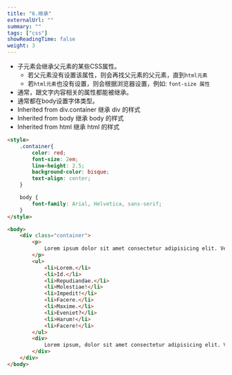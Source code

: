```yaml
---
title: "6.继承"
externalUrl: ""
summary: ""
tags: ["css"]
showReadingTime: false
weight: 3
---
```



- 子元素会继承父元素的某些CSS属性。
    - 若父元素没有设置该属性，则会再找父元素的父元素，直到`html元素`
    - 若`html元素`也没有设置，则会根据浏览器设置，例如: `font-size 属性`
- 通常，跟文字内容相关的属性都能被继承。
- 通常都在body设置字体类型。
- Inherited from div.container  继承 div 的样式 
- Inherited from body  继承 body 的样式
- Inherited from html  继承 html 的样式

```html
<style>
    .container{
        color: red;
        font-size: 2em;
        line-height: 2.5;
        background-color: bisque;
        text-align: center;
    }

    body {
        font-family: Arial, Helvetica, sans-serif;
    }
</style>

<body>
    <div class="container">
        <p>
            Lorem ipsum dolor sit amet consectetur adipisicing elit. Vero, laboriosam aut, reprehenderit laudantium earum atque provident quasi optio doloremque nam ipsam repellat harum odit in eos quia. Assumenda, eveniet nihil!
        </p>
        <ul>
            <li>Lorem.</li>
            <li>Id.</li>
            <li>Repudiandae.</li>
            <li>Molestiae!</li>
            <li>Impedit!</li>
            <li>Facere.</li>
            <li>Maxime.</li>
            <li>Eveniet?</li>
            <li>Harum!</li>
            <li>Facere!</li>
        </ul>
        <div>
            Lorem ipsum, dolor sit amet consectetur adipisicing elit. Vero quos veritatis necessitatibus ea excepturi. Eaque totam dolorum laborum enim mollitia tempora ex, molestias sapiente, illo vel error in impedit porro?
        </div>
    </div>
</body>
```
